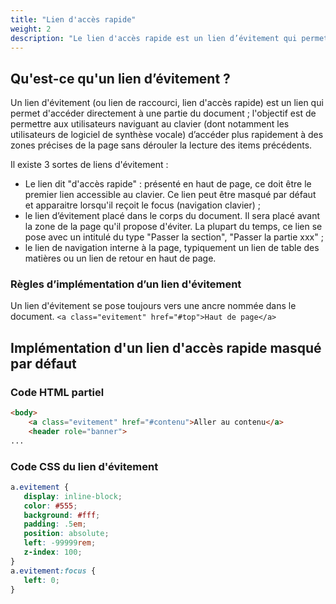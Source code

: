 ```yaml
---
title: "Lien d'accès rapide"
weight: 2
description: "Le lien d'accès rapide est un lien d’évitement qui permet d’accéder directement à la zone de contenu principal de la page afin d'optimiser la navigation au clavier."
---
```



## Qu'est-ce qu'un lien d’évitement ?

Un lien d'évitement (ou lien de raccourci, lien d'accès rapide) est un lien qui permet d'accéder directement à une partie du document ; l'objectif est de permettre aux utilisateurs naviguant au clavier (dont notamment les utilisateurs de logiciel de synthèse vocale) d’accéder plus rapidement à des zones précises de la page sans dérouler la lecture des items précédents. 

Il existe 3 sortes de liens d'évitement : 
- Le lien dit "d'accès rapide" : présenté en haut de page, ce doit être le premier lien accessible au clavier. Ce lien peut être masqué par défaut et apparaitre lorsqu'il reçoit le focus (navigation clavier) ; 
- le lien d’évitement placé dans le corps du document. Il sera placé avant la zone de la page qu'il propose d'éviter. La plupart du temps, ce lien se pose avec un intitulé du type "Passer la section", "Passer la partie xxx" ; 
- le lien de navigation interne à la page, typiquement un lien de table des matières ou un lien de retour en haut de page.

### Règles d’implémentation d’un lien d'évitement

Un lien d'évitement se pose toujours vers une ancre nommée dans le document.
` <a class="evitement" href="#top">Haut de page</a> `


## Implémentation d'un lien d'accès rapide masqué par défaut

### Code HTML partiel

```html
<body>
    <a class="evitement" href="#contenu">Aller au contenu</a> 
    <header role="banner">
...
```

### Code CSS du lien d'évitement

```css
a.evitement {
   display: inline-block;
   color: #555;
   background: #fff;
   padding: .5em;
   position: absolute;
   left: -99999rem;
   z-index: 100;
}
a.evitement:focus {
   left: 0;
}
```